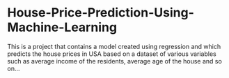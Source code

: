 # House-Price-Prediction-Using-Machine-Learning

This is a project that contains a model created using regression and which predicts the house prices in USA based on a dataset of various variables such as average income of the residents, average age of the house and so on...

